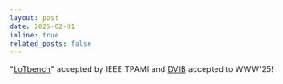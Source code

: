 ```yaml
---
layout: post
date: 2025-02-01
inline: true
related_posts: false
---
```


"[LoTbench](https://arxiv.org/pdf/2501.15147)" accepted by IEEE TPAMI and [DVIB](https://openreview.net/pdf?id=k4e3Dh2icw) accepted to WWW'25!

